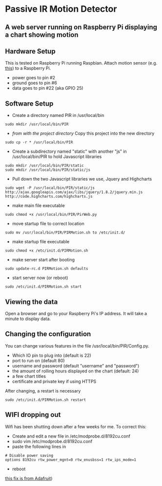 # Passive IR Motion Detector

## A web server running on Raspberry Pi displaying a chart showing motion

## Hardware Setup
This is tested on Raspberry Pi running Raspbian.
Attach motion sensor (e.g. [this](http://www.adafruit.com/products/189)) to a Raspberry Pi.

 * power goes to pin #2
 * ground goes to pin #6
 * data goes to pin #22 (aka GPIO 25)

## Software Setup

 * Create a directory named PIR in /usr/local/bin
```
sudo mkdir /usr/local/bin/PIR
```
 * _from with the project directory_ Copy this project into the new directory 
```
sudo cp -r * /usr/local/bin/PIR
```
* Create a subdirectory named "static" with another "js" in /usr/local/bin/PIR to hold Javascript libraries
```
sudo mkdir /usr/local/bin/PIR/static
sudo mkdir /usr/local/bin/PIR/static/js
```
* Pull down the two Javascript libraries we use, Jquery and Highcharts
```
sudo wget -P /usr/local/bin/PIR/static/js http://ajax.googleapis.com/ajax/libs/jquery/1.8.2/jquery.min.js http://code.highcharts.com/highcharts.js
```
 * make main file executable
```
sudo chmod +x /usr/local/bin/PIR/PirWeb.py
```
 * move startup file to correct location
```
sudo mv /usr/local/bin/PIR/PIRMotion.sh to /etc/init.d/
```
 * make startup file executable
```
sudo chmod +x /etc/init.d/PIRMotion.sh
```
 * make server start after booting
```
sudo update-rc.d PIRMotion.sh defaults
```
 * start server now (or reboot)
```
sudo /etc/init.d/PIRMotion.sh start
```

## Viewing the data
Open a browser and go to your Raspberry Pi's IP address.  It will take a minute to display data.

## Changing the configuration
You can change various features in the file /usr/local/bin/PIR/Config.py.


 * Which IO pin to plug into (default is 22)
 * port to run on (default 80)
 * username and password (default "username" and "password")
 * the amount of rolling hours displayed on the chart (default: 24)
 * a few chart titles
 * certificate and private key if using HTTPS
 
 After changing, a restart is necessary
```
sudo /etc/init.d/PIRMotion.sh restart
```

## WIFI dropping out
Wifi has been shutting down after a few weeks for me.  To correct this:
 * Create and edit a new file in /etc/modprobe.d/8192cu.conf
 * sudo vim /etc/modprobe.d/8192cu.conf
 * paste the following lines in
```
# Disable power saving
options 8192cu rtw_power_mgnt=0 rtw_enusbss=1 rtw_ips_mode=1
```
 * reboot
 
[this fix is from Adafruit](https://learn.adafruit.com/adafruits-raspberry-pi-lesson-3-network-setup/test-and-configure#fixing-wifi-dropout-issues))
